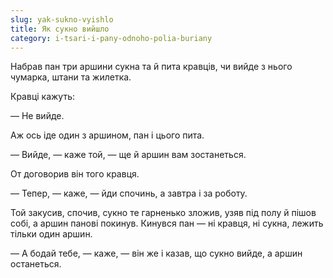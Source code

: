 ```yaml
---
slug: yak-sukno-vyishlo
title: Як сукно вийшло
category: i-tsari-i-pany-odnoho-polia-buriany
---
```

Набрав пан три аршини сукна та й пита кравців, чи вийде з нього чумарка, штани та жилетка.

Кравці кажуть:

— Не вийде.

Аж ось іде один з аршином, пан і цього пита.

—  Вийде, — каже той, — ще й аршин вам зостанеться.

От договорив він того кравця.

— Тепер, — каже, — йди спочинь, а завтра і за роботу.

Той закусив, спочив, сукно те гарненько зложив, узяв під полу й пішов собі, а аршин панові покинув. Кинувся пан — ні кравця, ні сукна, лежить тільки один аршин.

— А бодай тебе, — каже, —  він же і казав, що сукно вийде, а аршин останеться.
